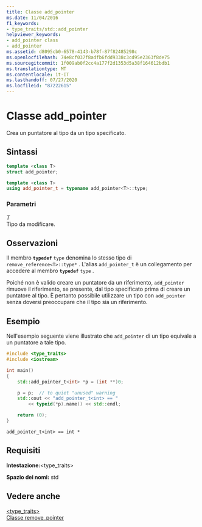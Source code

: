 ```yaml
---
title: Classe add_pointer
ms.date: 11/04/2016
f1_keywords:
- type_traits/std::add_pointer
helpviewer_keywords:
- add_pointer class
- add_pointer
ms.assetid: d8095cb0-6578-4143-b78f-87f82485298c
ms.openlocfilehash: 74e8cf037f8adfb6fdd9338c3cd95e2363f8de75
ms.sourcegitcommit: 1f009ab0f2cc4a177f2d1353d5a38f164612bdb1
ms.translationtype: MT
ms.contentlocale: it-IT
ms.lasthandoff: 07/27/2020
ms.locfileid: "87222615"
---
```

# <a name="add_pointer-class"></a>Classe add_pointer

Crea un puntatore al tipo da un tipo specificato.

## <a name="syntax"></a>Sintassi

```cpp
template <class T>
struct add_pointer;

template <class T>
using add_pointer_t = typename add_pointer<T>::type;
```

### <a name="parameters"></a>Parametri

*T*\
Tipo da modificare.

## <a name="remarks"></a>Osservazioni

Il membro **`typedef`** `type` denomina lo stesso tipo di `remove_reference<T>::type*` . L'alias `add_pointer_t` è un collegamento per accedere al membro **`typedef`** `type` .

Poiché non è valido creare un puntatore da un riferimento, `add_pointer` rimuove il riferimento, se presente, dal tipo specificato prima di creare un puntatore al tipo. È pertanto possibile utilizzare un tipo con `add_pointer` senza doversi preoccupare che il tipo sia un riferimento.

## <a name="example"></a>Esempio

Nell'esempio seguente viene illustrato che `add_pointer` di un tipo equivale a un puntatore a tale tipo.

```cpp
#include <type_traits>
#include <iostream>

int main()
{
    std::add_pointer_t<int> *p = (int **)0;

    p = p;  // to quiet "unused" warning
    std::cout << "add_pointer_t<int> == "
        << typeid(*p).name() << std::endl;

    return (0);
}
```

```Output
add_pointer_t<int> == int *
```

## <a name="requirements"></a>Requisiti

**Intestazione:**\<type_traits>

**Spazio dei nomi:** std

## <a name="see-also"></a>Vedere anche

[<type_traits>](type-traits.md)\
[Classe remove_pointer](remove-pointer-class.md)
